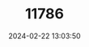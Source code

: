 ---
title: "11786"
category: "Leptoxis torrefacta"
draft: false
date: 2024-02-22 13:03:50
languages:
  English: ["Squat Rocksnail"]
---